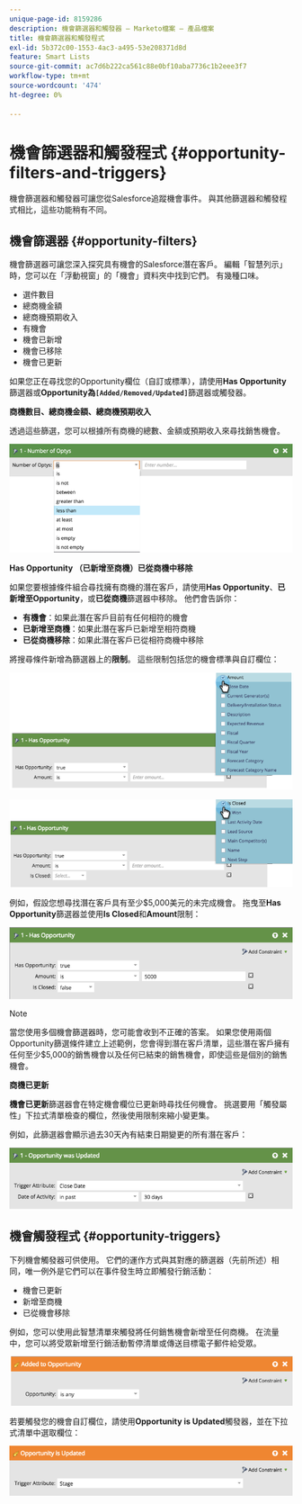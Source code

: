 ```yaml
---
unique-page-id: 8159286
description: 機會篩選器和觸發器 — Marketo檔案 — 產品檔案
title: 機會篩選器和觸發程式
exl-id: 5b372c00-1553-4ac3-a495-53e208371d8d
feature: Smart Lists
source-git-commit: ac7d6b222ca561c88e0bf10aba7736c1b2eee3f7
workflow-type: tm+mt
source-wordcount: '474'
ht-degree: 0%

---
```


# 機會篩選器和觸發程式 {#opportunity-filters-and-triggers}

機會篩選器和觸發器可讓您從Salesforce追蹤機會事件。 與其他篩選器和觸發程式相比，這些功能稍有不同。

## 機會篩選器 {#opportunity-filters}

機會篩選器可讓您深入探究具有機會的Salesforce潛在客戶。 編輯「智慧列示」時，您可以在「浮動視窗」的「機會」資料夾中找到它們。 有幾種口味。

* 選件數目
* 總商機金額
* 總商機預期收入
* 有機會
* 機會已新增
* 機會已移除
* 機會已更新

如果您正在尋找您的Opportunity欄位（自訂或標準），請使用&#x200B;**Has Opportunity**&#x200B;篩選器或&#x200B;**Opportunity為`[Added/Removed/Updated]`**&#x200B;篩選器或觸發器。

**商機數目、總商機金額、總商機預期收入**

透過這些篩選，您可以根據所有商機的總數、金額或預期收入來尋找銷售機會。

![](assets/opportunity-filters-and-triggers-1.png)

**Has Opportunity （已新增至商機）已從商機中移除**

如果您要根據條件組合尋找擁有商機的潛在客戶，請使用&#x200B;**Has Opportunity**、**已新增至Opportunity**，或&#x200B;**已從商機**&#x200B;篩選器中移除。 他們會告訴你：

* **有機會**：如果此潛在客戶目前有任何相符的機會
* **已新增至商機**：如果此潛在客戶已新增至相符商機
* **已從商機移除**：如果此潛在客戶已從相符商機中移除

將搜尋條件新增為篩選器上的&#x200B;**限制**。 這些限制包括您的機會標準與自訂欄位：

![](assets/opportunity-filters-and-triggers-2.png)

![](assets/opportunity-filters-and-triggers-3.png)

例如，假設您想尋找潛在客戶具有至少$5,000美元的未完成機會。 拖曳至&#x200B;**Has Opportunity**&#x200B;篩選器並使用&#x200B;**Is Closed**&#x200B;和&#x200B;**Amount**&#x200B;限制：

![](assets/opportunity-filters-and-triggers-4.png)

>[!NOTE]
>
>當您使用多個機會篩選器時，您可能會收到不正確的答案。 如果您使用兩個Opportunity篩選條件建立上述範例，您會得到潛在客戶清單，這些潛在客戶擁有任何至少$5,000的銷售機會以及任何已結束的銷售機會，即使這些是個別的銷售機會。

**商機已更新**

**機會已更新**&#x200B;篩選器會在特定機會欄位已更新時尋找任何機會。 挑選要用「觸發屬性」下拉式清單檢查的欄位，然後使用限制來縮小變更集。

例如，此篩選器會顯示過去30天內有結束日期變更的所有潛在客戶：

![](assets/opportunity-filters-and-triggers-5.png)

## 機會觸發程式 {#opportunity-triggers}

下列機會觸發器可供使用。 它們的運作方式與其對應的篩選器（先前所述）相同，唯一例外是它們可以在事件發生時立即觸發行銷活動：

* 機會已更新
* 新增至商機
* 已從機會移除

例如，您可以使用此智慧清單來觸發將任何銷售機會新增至任何商機。 在流量中，您可以將受眾新增至行銷活動暫停清單或傳送目標電子郵件給受眾。

![](assets/opportunity-filters-and-triggers-6.png)

若要觸發您的機會自訂欄位，請使用&#x200B;**Opportunity is Updated**&#x200B;觸發器，並在下拉式清單中選取欄位：

![](assets/opportunity-filters-and-triggers-7.png)
